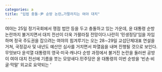 ```yaml
---
categories: a
title: "입법 충돌·尹 순방 논란…가팔라지는 여야 대치"
---
```

여야는 25일 정기국회에서 쟁점 법안 등을 두고 충돌하고 있는 가운데, 윤 대통령 순방 논란까지 불거지면서 대치 전선이 더욱 가팔라질 전망이다.나란히 ‘민생정당’임을 자임하며 정국 주도권을 잡으려는 여야의 힘겨루기는 오는 28∼29일 교섭단체대표 연설을 거쳐, 국정감사 및 내년도 예산안 심사를 거치면서 파열음을 내며 진행될 것으로 보인다.무엇보다 윤석열 대통령의 영국·미국·캐나다 순방 과정에서 불거진 논란을 둘러싼 공방이 여야 대치 전선에 기름을 붓는 모양새다.민주당은 윤 대통령의 이번 순방을 ‘빈손·비굴·막말’ 외교로 요약되는 ‘